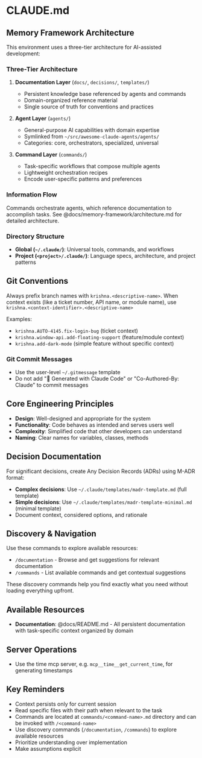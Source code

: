 # CLAUDE.md

## Memory Framework Architecture

This environment uses a three-tier architecture for AI-assisted development:

### Three-Tier Architecture

1. **Documentation Layer** (`docs/`, `decisions/`, `templates/`)
   - Persistent knowledge base referenced by agents and commands
   - Domain-organized reference material
   - Single source of truth for conventions and practices

2. **Agent Layer** (`agents/`)
   - General-purpose AI capabilities with domain expertise
   - Symlinked from `~/src/awesome-claude-agents/agents/`
   - Categories: core, orchestrators, specialized, universal

3. **Command Layer** (`commands/`)
   - Task-specific workflows that compose multiple agents
   - Lightweight orchestration recipes
   - Encode user-specific patterns and preferences

### Information Flow

Commands orchestrate agents, which reference documentation to accomplish tasks. See @docs/memory-framework/architecture.md for detailed architecture.

### Directory Structure

- **Global (`~/.claude/`)**: Universal tools, commands, and workflows
- **Project (`<project>/.claude/`)**: Language specs, architecture, and project patterns

## Git Conventions

Always prefix branch names with `krishna.<descriptive-name>`. When context exists (like a ticket number, API name, or module name), use `krishna.<context-identifier>.<descriptive-name>`

Examples:

- `krishna.AUTO-4145.fix-login-bug` (ticket context)
- `krishna.window-api.add-floating-support` (feature/module context)
- `krishna.add-dark-mode` (simple feature without specific context)

### Git Commit Messages

- Use the user-level `~/.gitmessage` template
- Do not add "🤖 Generated with Claude Code" or "Co-Authored-By: Claude" to commit messages

## Core Engineering Principles

- **Design**: Well-designed and appropriate for the system
- **Functionality**: Code behaves as intended and serves users well
- **Complexity**: Simplified code that other developers can understand
- **Naming**: Clear names for variables, classes, methods

## Decision Documentation

For significant decisions, create Any Decision Records (ADRs) using M-ADR format:

- **Complex decisions**: Use `~/.claude/templates/madr-template.md` (full template)
- **Simple decisions**: Use `~/.claude/templates/madr-template-minimal.md` (minimal template)
- Document context, considered options, and rationale

## Discovery & Navigation

Use these commands to explore available resources:

- `/documentation` - Browse and get suggestions for relevant documentation
- `/commands` - List available commands and get contextual suggestions

These discovery commands help you find exactly what you need without loading everything upfront.

## Available Resources

- **Documentation**: @docs/README.md - All persistent documentation with task-specific context organized by domain

## Server Operations

- Use the time mcp server, e.g. `mcp__time__get_current_time`, for generating timestamps

## Key Reminders

- Context persists only for current session
- Read specific files with their path when relevant to the task
- Commands are located at `commands/<command-name>.md` directory and can be invoked with `/<command-name>`
- Use discovery commands (`/documentation`, `/commands`) to explore available resources
- Prioritize understanding over implementation
- Make assumptions explicit
